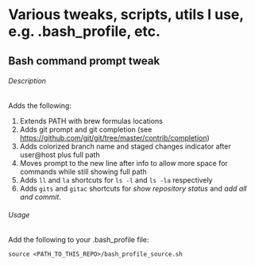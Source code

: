 # Various tweaks, scripts, utils I use, e.g. .bash_profile, etc.
## Bash command prompt tweak
###### Description
Adds the following:
1. Extends PATH with brew formulas locations
1. Adds git prompt and git completion (see https://github.com/git/git/tree/master/contrib/completion) 
1. Adds colorized branch name and staged changes indicator after user@host plus full path
1. Moves prompt to the new line after info to allow more space for commands while still showing full path
1. Adds `ll` and `la` shortcuts for `ls -l` and `ls -la` respectively
1. Adds `gits` and `gitac` shortcuts for *show repository status* and *add all and commit*.
###### Usage
Add the following to your .bash_profile file:
```
source <PATH_TO_THIS_REPO>/bash_profile_source.sh
```
